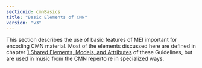 ```yaml
---
sectionid: cmnBasics
title: "Basic Elements of CMN"
version: "v3"
---
```




This section describes the use of basic features of MEI important for encoding CMN
material.
Most of the elements discussed here are defined in chapter <a class="link_ptr" title="Shared Elements, Models, and Attributes" href="/{{ site.baseurl }}/{{ page.version }}/guidelines/shared.html">1 Shared Elements, Models, and Attributes</a> of these
Guidelines, but are used in music from the CMN repertoire in specialized ways.









